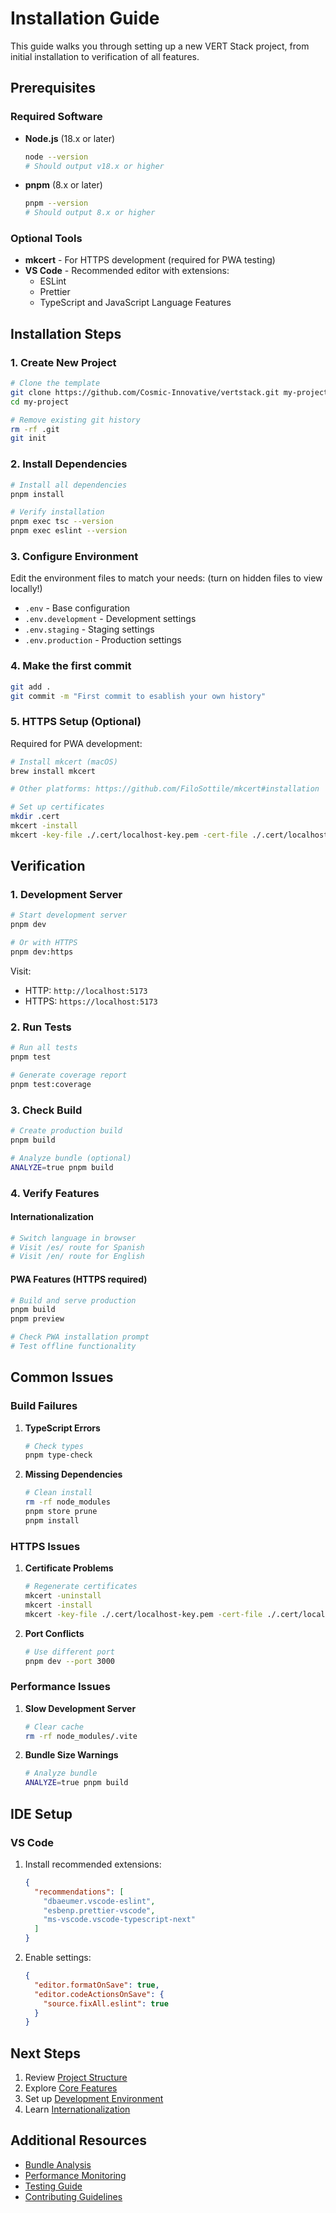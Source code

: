 # Installation Guide

This guide walks you through setting up a new VERT Stack project, from initial installation to verification of all features.

## Prerequisites

### Required Software

- **Node.js** (18.x or later)

  ```bash
  node --version
  # Should output v18.x or higher
  ```

- **pnpm** (8.x or later)
  ```bash
  pnpm --version
  # Should output 8.x or higher
  ```

### Optional Tools

- **mkcert** - For HTTPS development (required for PWA testing)
- **VS Code** - Recommended editor with extensions:
  - ESLint
  - Prettier
  - TypeScript and JavaScript Language Features

## Installation Steps

### 1. Create New Project

```bash
# Clone the template
git clone https://github.com/Cosmic-Innovative/vertstack.git my-project
cd my-project

# Remove existing git history
rm -rf .git
git init
```

### 2. Install Dependencies

```bash
# Install all dependencies
pnpm install

# Verify installation
pnpm exec tsc --version
pnpm exec eslint --version
```

### 3. Configure Environment

Edit the environment files to match your needs: (turn on hidden files to view locally!)

- `.env` - Base configuration
- `.env.development` - Development settings
- `.env.staging` - Staging settings
- `.env.production` - Production settings

### 4. Make the first commit

```bash
git add .
git commit -m "First commit to esablish your own history"
```

### 5. HTTPS Setup (Optional)

Required for PWA development:

```bash
# Install mkcert (macOS)
brew install mkcert

# Other platforms: https://github.com/FiloSottile/mkcert#installation

# Set up certificates
mkdir .cert
mkcert -install
mkcert -key-file ./.cert/localhost-key.pem -cert-file ./.cert/localhost.pem localhost
```

## Verification

### 1. Development Server

```bash
# Start development server
pnpm dev

# Or with HTTPS
pnpm dev:https
```

Visit:

- HTTP: `http://localhost:5173`
- HTTPS: `https://localhost:5173`

### 2. Run Tests

```bash
# Run all tests
pnpm test

# Generate coverage report
pnpm test:coverage
```

### 3. Check Build

```bash
# Create production build
pnpm build

# Analyze bundle (optional)
ANALYZE=true pnpm build
```

### 4. Verify Features

#### Internationalization

```bash
# Switch language in browser
# Visit /es/ route for Spanish
# Visit /en/ route for English
```

#### PWA Features (HTTPS required)

```bash
# Build and serve production
pnpm build
pnpm preview

# Check PWA installation prompt
# Test offline functionality
```

## Common Issues

### Build Failures

1. **TypeScript Errors**

   ```bash
   # Check types
   pnpm type-check
   ```

2. **Missing Dependencies**
   ```bash
   # Clean install
   rm -rf node_modules
   pnpm store prune
   pnpm install
   ```

### HTTPS Issues

1. **Certificate Problems**

   ```bash
   # Regenerate certificates
   mkcert -uninstall
   mkcert -install
   mkcert -key-file ./.cert/localhost-key.pem -cert-file ./.cert/localhost.pem localhost
   ```

2. **Port Conflicts**
   ```bash
   # Use different port
   pnpm dev --port 3000
   ```

### Performance Issues

1. **Slow Development Server**

   ```bash
   # Clear cache
   rm -rf node_modules/.vite
   ```

2. **Bundle Size Warnings**
   ```bash
   # Analyze bundle
   ANALYZE=true pnpm build
   ```

## IDE Setup

### VS Code

1. Install recommended extensions:

   ```json
   {
     "recommendations": [
       "dbaeumer.vscode-eslint",
       "esbenp.prettier-vscode",
       "ms-vscode.vscode-typescript-next"
     ]
   }
   ```

2. Enable settings:
   ```json
   {
     "editor.formatOnSave": true,
     "editor.codeActionsOnSave": {
       "source.fixAll.eslint": true
     }
   }
   ```

## Next Steps

1. Review [Project Structure](project-structure.md)
2. Explore [Core Features](../core-features/README.md)
3. Set up [Development Environment](../development/README.md)
4. Learn [Internationalization](../internationalization/README.md)

## Additional Resources

- [Bundle Analysis](../development/bundle-analysis.md)
- [Performance Monitoring](../core-features/performance-monitoring.md)
- [Testing Guide](../development/testing-guidelines.md)
- [Contributing Guidelines](../development/contributing.md)
